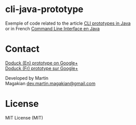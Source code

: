 cli-java-prototype
==================
Exemple of code related to the article [CLI prototypes in Java](http://doduck.com/en/command-line-interface-in-java-api-overview/) <br />
or in French [Command Line Interface en Java](http://doduck.com/fr/command-line-interface-en-java/)



Contact
=========
[Doduck (En) prototype on Google+](https://plus.google.com/116668777198911611361?rel=publisher) <br />
[Doduck (Fr) prototype sur Google+](https://plus.google.com/113202844969541158439?rel=publisher)




Developed by Martin<br />
Magakian dev.martin.magakian@gmail.com


License
=========
MIT License (MIT)